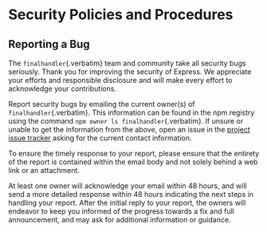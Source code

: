 # Security Policies and Procedures

## Reporting a Bug

The `finalhandler`{.verbatim} team and community take all security bugs
seriously. Thank you for improving the security of Express. We
appreciate your efforts and responsible disclosure and will make every
effort to acknowledge your contributions.

Report security bugs by emailing the current owner(s) of
`finalhandler`{.verbatim}. This information can be found in the npm
registry using the command `npm owner ls finalhandler`{.verbatim}. If
unsure or unable to get the information from the above, open an issue in
the [project issue
tracker](https://github.com/pillarjs/finalhandler/issues) asking for the
current contact information.

To ensure the timely response to your report, please ensure that the
entirety of the report is contained within the email body and not solely
behind a web link or an attachment.

At least one owner will acknowledge your email within 48 hours, and will
send a more detailed response within 48 hours indicating the next steps
in handling your report. After the initial reply to your report, the
owners will endeavor to keep you informed of the progress towards a fix
and full announcement, and may ask for additional information or
guidance.
